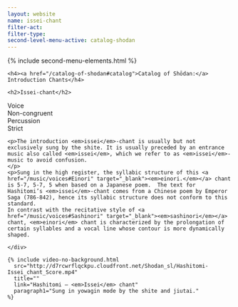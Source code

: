 ```yaml
---
layout: website
name: issei-chant
filter-act:
filter-type:
second-level-menu-active: catalog-shodan
---
```


{% include second-menu-elements.html %}

<main class="page-content">
  <div class="text-container">

    <h4><a href="/catalog-of-shodan#catalog">Catalog of Shōdan:</a> Introduction Chants</h4>

    <h2>Issei-chant</h2>

  <div class="introductory-table">
    <div class="introductory-table__element">
      <div class="introductory-table__term">Voice</div>
      <div class="introductory-table__definition">Non-congruent</div>
    </div>
    <div class="introductory-table__element">
      <div class="introductory-table__term">Percussion</div>
      <div class="introductory-table__definition">Strict</div>
    </div>
    </div>

    <p>The introduction <em>issei</em>-chant is usually but not exclusively sung by the shite. It is usually preceded by an entrance music also called <em>issei</em>, which we refer to as <em>issei</em>-music to avoid confusion.
    </p>
    <p>Sung in the high register, the syllabic structure of this <a href="/music/voices#Einori" target="_blank"><em>einori.</em></a> chant  is 5-7, 5-7, 5 when based on a Japanese poem.  The text for Hashitomi’s <em>issei</em>-chant comes from a Chinese poem by Emperor Saga (786-842), hence its syllabic structure does not conform to this standard.
    In contrast with the recitative style of <a href="/music/voices#Sashinori" target="_blank"><em>sashinori</em></a> chant, <em>einori</em> chant is characterized by the prolongation of certain syllables and a vocal line whose contour is more dynamically shaped.
</p>

    </div>

    {% include video-no-background.html
      src="http://d7rcwrflqckpu.cloudfront.net/Shodan_sl/Hashitomi-Issei_chant_Score.mp4"
      title=""
      link="Hashitomi – <em>Issei</em> chant"
      paragraph1="Sung in yowagin mode by the shite and jiutai."
    %}

</main>
